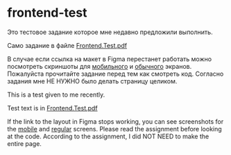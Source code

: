 # frontend-test
Это тестовое задание которое мне недавно предложили выполнить.

Само задание в файле [Frontend.Test.pdf](Frontend.Test.pdf)

В случае если ссылка на макет в Figma перестанет работать можно посмотреть скриншоты для [мобильного](landing-mobile.png) и [обычного](landing-big.jpg) экранов. 
Пожалуйста прочитайте задание перед тем как смотреть код. Согласно задания мне НЕ НУЖНО было делать страницу целиком.

This is a test given to me recently. 

Test text is in [Frontend.Test.pdf](Frontend.Test.pdf)

If the link to the layout in Figma stops working, you can see screenshots for the [mobile](landing-mobile.png) and [regular](landing-big.jpg) screens.
Please read the assignment before looking at the code. According to the assignment, I did NOT NEED to make the entire page.


